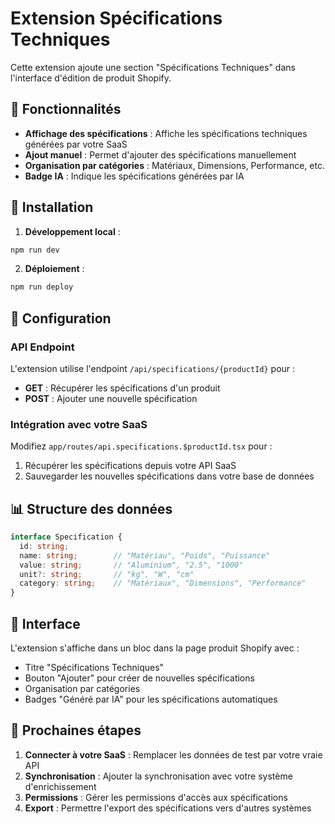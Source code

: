 # Extension Spécifications Techniques

Cette extension ajoute une section "Spécifications Techniques" dans l'interface d'édition de produit Shopify.

## 🎯 Fonctionnalités

- **Affichage des spécifications** : Affiche les spécifications techniques générées par votre SaaS
- **Ajout manuel** : Permet d'ajouter des spécifications manuellement
- **Organisation par catégories** : Matériaux, Dimensions, Performance, etc.
- **Badge IA** : Indique les spécifications générées par IA

## 🚀 Installation

1. **Développement local** :
```bash
npm run dev
```

2. **Déploiement** :
```bash
npm run deploy
```

## 🔧 Configuration

### API Endpoint

L'extension utilise l'endpoint `/api/specifications/{productId}` pour :
- **GET** : Récupérer les spécifications d'un produit
- **POST** : Ajouter une nouvelle spécification

### Intégration avec votre SaaS

Modifiez `app/routes/api.specifications.$productId.tsx` pour :
1. Récupérer les spécifications depuis votre API SaaS
2. Sauvegarder les nouvelles spécifications dans votre base de données

## 📊 Structure des données

```typescript
interface Specification {
  id: string;
  name: string;        // "Matériau", "Poids", "Puissance"
  value: string;       // "Aluminium", "2.5", "1000"
  unit?: string;       // "kg", "W", "cm"
  category: string;    // "Matériaux", "Dimensions", "Performance"
}
```

## 🎨 Interface

L'extension s'affiche dans un bloc dans la page produit Shopify avec :
- Titre "Spécifications Techniques"
- Bouton "Ajouter" pour créer de nouvelles spécifications
- Organisation par catégories
- Badges "Généré par IA" pour les spécifications automatiques

## 🔗 Prochaines étapes

1. **Connecter à votre SaaS** : Remplacer les données de test par votre vraie API
2. **Synchronisation** : Ajouter la synchronisation avec votre système d'enrichissement
3. **Permissions** : Gérer les permissions d'accès aux spécifications
4. **Export** : Permettre l'export des spécifications vers d'autres systèmes 